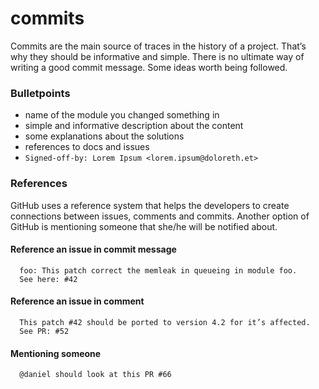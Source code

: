 # commits

Commits are the main source of traces in the history of a project.
That’s why they should be informative and simple. There is no ultimate
way of writing a good commit message. Some ideas worth being followed.

### Bulletpoints
* name of the module you changed something in
* simple and informative description about the content
* some explanations about the solutions
* references to docs and issues
* `Signed-off-by: Lorem Ipsum <lorem.ipsum@doloreth.et>`

### References
GitHub uses a reference system that helps the developers to create
connections between issues, comments and commits.
Another option of GitHub is mentioning someone that she/he will be
notified about.

#### Reference an issue in commit message
```
  foo: This patch correct the memleak in queueing in module foo.
  See here: #42
```

#### Reference an issue in comment
```
  This patch #42 should be ported to version 4.2 for it’s affected.
  See PR: #52
```

#### Mentioning someone 
```
  @daniel should look at this PR #66
```


